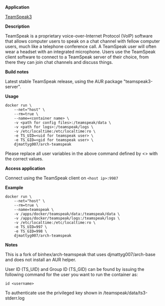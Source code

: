 **Application**

[TeamSpeak3](https://www.teamspeak.com/)

**Description**

TeamSpeak is a proprietary voice-over-Internet Protocol (VoIP) software that allows computer users to speak on a chat channel with fellow computer users, much like a telephone conference call. A TeamSpeak user will often wear a headset with an integrated microphone. Users use the TeamSpeak client software to connect to a TeamSpeak server of their choice, from there they can join chat channels and discuss things.

**Build notes**

Latest stable TeamSpeak release, using the AUR package "teamspeak3-server".

**Usage**

```
docker run \
    --net="host" \
    --rm=true \
    --name=<container name> \
    -v <path for config files>:/teamspeak/data \
    -v <path for logs>:/teamspeak/logs \
    -v /etc/localtime:/etc/localtime:ro \
    -e TS_UID=<uid for teamspeak user> \
    -e TS_GID=<gid for teamspeak user> \
    djmattyg007/arch-teamspeak
```

Please replace all user variables in the above command defined by <> with the correct values.

**Access application**

Connect using the TeamSpeak client on `<host ip>:9987`

**Example**
```
docker run \
    --net="host" \
    --rm=true \
    --name=teamspeak \
    -v /apps/docker/teamspeak/data:/teamspeak/data \
    -v /apps/docker/teamspeak/logs:/teamspeak/logs \
    -v /etc/localtime:/etc/localtime:ro \
    -e TS_UID=997 \
    -e TS_GID=998 \
    djmattyg007/arch-teamspeak
```

**Notes**

This is a fork of binhex/arch-teamspeak that uses djmattyg007/arch-base and does not install an AUR helper.

User ID (TS\_UID) and Group ID (TS\_GID) can be found by issuing the following command for the user you want to run the container as:

```
id <username>
```

To authenticate use the privileged key shown in /teamspeak/data/ts3-stderr.log

